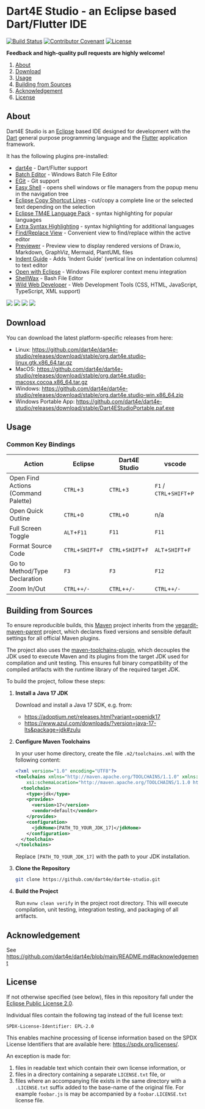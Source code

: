 # Dart4E Studio - an Eclipse based Dart/Flutter IDE

[![Build Status](https://img.shields.io/github/actions/workflow/status/dart4e/dart4e-studio/build.yml?logo=github)](https://github.com/dart4e/dart4e-studio/actions/workflows/build.yml)
[![Contributor Covenant](https://img.shields.io/badge/Contributor%20Covenant-v2.1%20adopted-ff69b4.svg)](CODE_OF_CONDUCT.md)
[![License](https://img.shields.io/github/license/dart4e/dart4e-studio.svg?color=blue)](LICENSE.txt)


**Feedback and high-quality pull requests are highly welcome!**

1. [About](#about)
1. [Download](#download)
1. [Usage](#usage)
1. [Building from Sources](#building)
1. [Acknowledgement](#acknowledgement)
1. [License](#license)


## <a name="about"></a>About

Dart4E Studio is an [Eclipse](https://eclipse.org) based IDE designed for development with the [Dart](https://dart.dev) general
purpose programming language and the [Flutter](https://flutter.dev/) application framework.

It has the following plugins pre-installed:
- [dart4e](https://github.com/dart4e/dart4e) - Dart/Flutter support
- [Batch Editor](https://github.com/de-jcup/eclipse-batch-editor) - Windows Batch File Editor
- [EGit](https://www.eclipse.org/egit/) - Git support
- [Easy Shell](https://anb0s.github.io/EasyShell/) - opens shell windows or file managers from the popup menu in the navigation tree
- [Eclipse Copy Shortcut Lines](https://github.com/achimmihca/EclipseLineShortcuts) - cut/copy a complete line or the selected text depending on the selection
- [Eclipse TM4E Language Pack](https://github.com/eclipse/tm4e/tree/main/org.eclipse.tm4e.language_pack) - syntax highlighting for popular languages
- [Extra Syntax Highlighting](https://github.com/sebthom/extra-syntax-highlighting-eclipse-plugin) - syntax highlighting for additional languages
- [Find/Replace View](https://github.com/sebthom/findview-eclipse-plugin) - Convenient view to find/replace within the active editor
- [Previewer](https://github.com/sebthom/previewer-eclipse-plugin) - Preview view to display rendered versions of Draw.io, Markdown, GraphViz, Mermaid, PlantUML files
- [Indent Guide](https://github.com/grosenberg/IndentGuide) - Adds 'Indent Guide' (vertical line on indentation columns) to text editor
- [Open with Eclipse](https://github.com/sebthom/open-with-eclipse-plugin) - Windows File explorer context menu integration
- [ShellWax](https://github.com/eclipse/shellwax) - Bash File Editor
- [Wild Web Developer](https://github.com/eclipse/wildwebdeveloper) - Web Development Tools (CSS, HTML, JavaScript, TypeScript, XML support)

![](product/src/dart4e_studio_splash.png)
![](https://github.com/dart4e/dart4e/raw/main/src/site/images/screenshot_editor.png)
![](https://github.com/dart4e/dart4e/raw/main/src/site/images/screenshot_debugger.png)
![](https://github.com/dart4e/dart4e/raw/main/src/site/images/screenshot_dartmenu.png)


## <a name="download"></a>Download

You can download the latest platform-specific releases from here:

- Linux: https://github.com/dart4e/dart4e-studio/releases/download/stable/org.dart4e.studio-linux.gtk.x86_64.tar.gz
- MacOS: https://github.com/dart4e/dart4e-studio/releases/download/stable/org.dart4e.studio-macosx.cocoa.x86_64.tar.gz
- Windows: https://github.com/dart4e/dart4e-studio/releases/download/stable/org.dart4e.studio-win.x86_64.zip
- Windows Portable App: https://github.com/dart4e/dart4e-studio/releases/download/stable/Dart4EStudioPortable.paf.exe

## <a name="usage"></a>Usage

### Common Key Bindings

|Action                              | Eclipse             | Dart4E Studio        | vscode
|------------------------------------|---------------------|----------------------|-------------------
|Open Find Actions (Command Palette) | `CTRL`+`3`          | `CTRL`+`3`           | `F1` / `CTRL`+`SHIFT`+`P`
|Open Quick Outline                  | `CTRL`+`O`          | `CTRL`+`O`           | n/a
|Full Screen Toggle                  | `ALT`+`F11`         | `F11`                | `F11`
|Format Source Code                  | `CTRL`+`SHIFT`+`F`  | `CTRL`+`SHIFT`+`F`   | `ALT`+`SHIFT`+`F`
|Go to Method/Type Declaration       | `F3`                | `F3`                 | `F12`
|Zoom In/Out                         | `CTRL`+`+/-`        | `CTRL`+`+/-`         | `CTRL`+`+/-`


## <a id="building"></a>Building from Sources

To ensure reproducible builds, this [Maven](https://books.sonatype.com/mvnref-book/reference/index.html) project inherits from the
[vegardit-maven-parent](https://github.com/vegardit/vegardit-maven-parent) project, which declares fixed versions and sensible
default settings for all official Maven plugins.

The project also uses the [maven-toolchains-plugin](http://maven.apache.org/plugins/maven-toolchains-plugin/), which decouples the
JDK used to execute Maven and its plugins from the target JDK used for compilation and unit testing.
This ensures full binary compatibility of the compiled artifacts with the runtime library of the required target JDK.

To build the project, follow these steps:

1. **Install a Java 17 JDK**

   Download and install a Java 17 SDK, e.g. from:
   - https://adoptium.net/releases.html?variant=openjdk17
   - https://www.azul.com/downloads/?version=java-17-lts&package=jdk#zulu

2. **Configure Maven Toolchains**

   In your user home directory, create the file `.m2/toolchains.xml` with the following content:

   ```xml
   <?xml version="1.0" encoding="UTF8"?>
   <toolchains xmlns="http://maven.apache.org/TOOLCHAINS/1.1.0" xmlns:xsi="http://www.w3.org/2001/XMLSchema-instance"
       xsi:schemaLocation="http://maven.apache.org/TOOLCHAINS/1.1.0 https://maven.apache.org/xsd/toolchains-1.1.0.xsd">
     <toolchain>
       <type>jdk</type>
       <provides>
         <version>17</version>
         <vendor>default</vendor>
       </provides>
       <configuration>
         <jdkHome>[PATH_TO_YOUR_JDK_17]</jdkHome>
       </configuration>
     </toolchain>
   </toolchains>
   ```

   Replace `[PATH_TO_YOUR_JDK_17]` with the path to your JDK installation.

3. **Clone the Repository**

   ```bash
   git clone https://github.com/dart4e/dart4e-studio.git
   ```

4. **Build the Project**

   Run `mvnw clean verify` in the project root directory.
   This will execute compilation, unit testing, integration testing, and packaging of all artifacts.


## <a name="acknowledgement"></a>Acknowledgement

See https://github.com/dart4e/dart4e/blob/main/README.md#acknowledgement


## <a name="license"></a>License

If not otherwise specified (see below), files in this repository fall under the [Eclipse Public License 2.0](LICENSE.txt).

Individual files contain the following tag instead of the full license text:
```
SPDX-License-Identifier: EPL-2.0
```

This enables machine processing of license information based on the SPDX License Identifiers that are available here: https://spdx.org/licenses/.

An exception is made for:
1. files in readable text which contain their own license information, or
2. files in a directory containing a separate `LICENSE.txt` file, or
3. files where an accompanying file exists in the same directory with a `.LICENSE.txt` suffix added to the base-name of the original file.
   For example `foobar.js` is may be accompanied by a `foobar.LICENSE.txt` license file.
